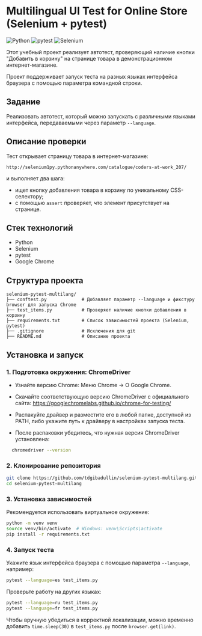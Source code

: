 # Multilingual UI Test for Online Store (Selenium + pytest)

![Python](https://img.shields.io/badge/python-3.10+-blue?logo=python)
![pytest](https://img.shields.io/badge/Pytest-tested-brightgreen?logo=pytest)
![Selenium](https://img.shields.io/badge/Selenium-green?logo=selenium)

Этот учебный проект реализует автотест, проверяющий наличие кнопки "Добавить в корзину" на странице товара в демонстрационном интернет-магазине.

Проект поддерживает запуск теста на разных языках интерфейса браузера с помощью параметра командной строки.

## Задание

Реализовать автотест, который можно запускать с различными языками интерфейса, передаваемыми через параметр `--language`.

## Описание проверки

Тест открывает страницу товара в интернет-магазине:

```
http://selenium1py.pythonanywhere.com/catalogue/coders-at-work_207/
```

и выполняет два шага:
- ищет кнопку добавления товара в корзину по уникальному CSS-селектору;
- с помощью `assert` проверяет, что элемент присутствует на странице.

## Стек технологий

- Python
- Selenium
- pytest
- Google Chrome

## Структура проекта

```text
selenium-pytest-multilang/
├── conftest.py             # Добавляет параметр --language и фикстуру browser для запуска Chrome
├── test_items.py           # Проверяет наличие кнопки добавления в корзину
├── requirements.txt        # Список зависимостей проекта (Selenium, pytest)
├── .gitignore              # Исключения для git
├── README.md               # Описание проекта
```

## Установка и запуск

### 1. Подготовка окружения: ChromeDriver

- Узнайте версию Chrome: Меню Chrome → О Google Chrome.

- Скачайте соответствующую версию ChromeDriver с официального сайта:
https://googlechromelabs.github.io/chrome-for-testing/

- Распакуйте драйвер и разместите его в любой папке, доступной из PATH, либо укажите путь к драйверу в настройках запуска теста.

- После распаковки убедитесь, что нужная версия ChromeDriver установлена:

```bash
  chromedriver --version
```

### 2. Клонирование репозитория

```bash
git clone https://github.com/tdgibadullin/selenium-pytest-multilang.git
cd selenium-pytest-multilang
```

### 3. Установка зависимостей

Рекомендуется использовать виртуальное окружение:

```bash
python -m venv venv
source venv/bin/activate  # Windows: venv\Scripts\activate
pip install -r requirements.txt
```

### 4. Запуск теста

Укажите язык интерфейса браузера с помощью параметра `--language`, например:

```bash
pytest --language=es test_items.py
```

Проверьте работу на других языках:

```bash
pytest --language=ru test_items.py
pytest --language=fr test_items.py
```

Чтобы вручную убедиться в корректной локализации, можно временно добавить `time.sleep(30)` в `test_items.py` после `browser.get(link)`.
